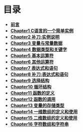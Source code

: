 # 目录

- [**前言**](Forward.md)<br>
- [**Chapter1 C语言的一个简单实例**](Chapter1.md)<br>
- [**Chapter2 补刀:实例说明**](Chapter2.md)<br>
- [**Chapter3 变量与常量数据**](Chapter3.md)<br>
- [**Chapter4 数据类型和关键字**](Chapter4.md)<br>
- [**Chapter5 基本运算符**](Chapter5.md)<br>
- [**Chapter6 其他运算符**](Chapter6.md)<br>
- [**Chapter7 表达式和语句**](Chapter7.md)<br>
- [**Chapter8 补刀:表达式和语句**](Chapter8.md)<br>
- [**Chapter9 选择结构**](Chapter9.md)<br>
- [**Chapter10 循环结构**](Chapter10.md)<br>
- [**Chapter11 函数的定义**](Chapter11.md)<br>
- [**Chapter12 函数的调用**](Chapter12.md)<br>
- [**Chapter13 变量的存储类型**](Chapter13.md)<br>
- [**Chapter14 一维数组的定义和使用**](Chapter14.md)<br>
- [**Chapter15 二维数组的定义和使用**](Chapter15.md)<br>
- [**Chapter16 字符数组和字符串**](Chapter16.md)<br>